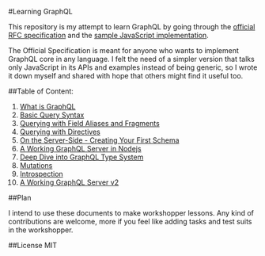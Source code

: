 #Learning GraphQL

This repository is my attempt to learn GraphQL by going through the [official RFC specification](http://facebook.github.io/graphql/) and the [sample JavaScript implementation](https://github.com/graphql/graphql-js).

The Official Specification is meant for anyone who wants to implement GraphQL core in any language. I felt the need of a simpler version that talks only JavaScript in its APIs and examples instead of being generic, so I wrote it down myself and shared with hope that others might find it useful too.  

##Table of Content:

1. [What is GraphQL](#)
2. [Basic Query Syntax](#)
3. [Querying with Field Aliases and Fragments](#)
4. [Querying with Directives](#)
5. [On the Server-Side - Creating Your First Schema](#)
6. [A Working GraphQL Server in Nodejs](#)
7. [Deep Dive into GraphQL Type System](#)
8. [Mutations](#)
9. [Introspection](#)
10. [A Working GraphQL Server v2](#)


##Plan

I intend to use these documents to make workshopper lessons. Any kind of contributions are welcome, more if you feel like adding tasks and test suits in the workshopper.

##License
MIT
